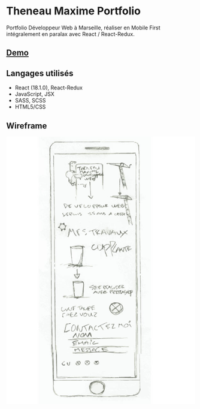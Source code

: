 # Theneau Maxime Portfolio
Portfolio Développeur Web à Marseille, réaliser en Mobile First intégralement en paralax avec React / React-Redux.

## [Demo](https://github.com/MaximeThe/Maximethe.github.io)

## Langages utilisés

- React (18.1.0), React-Redux
- JavaScript, JSX
- SASS, SCSS
- HTML5/CSS

## Wireframe

![Wireframe portfolio Theneau Maxime](./wireframe.jpg "Wireframe portfolio Theneau Maxime")
